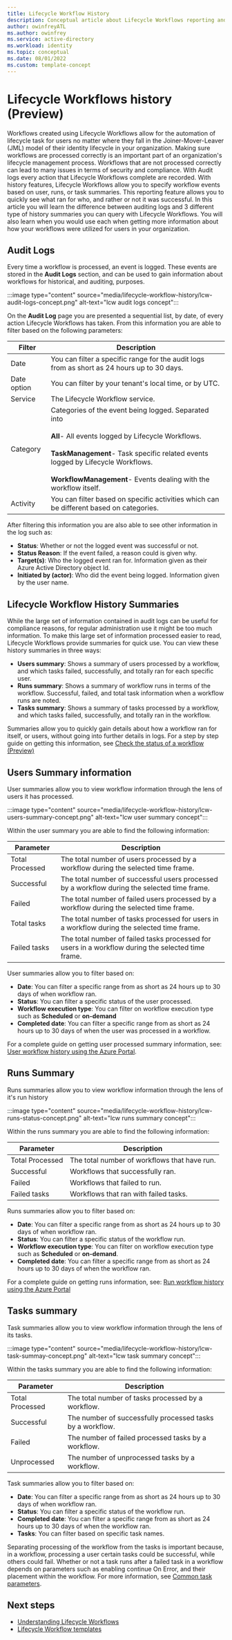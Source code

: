 ```yaml
---
title: Lifecycle Workflow History
description: Conceptual article about Lifecycle Workflows reporting and history capabilities
author: owinfreyATL
ms.author: owinfrey
ms.service: active-directory
ms.workload: identity
ms.topic: conceptual 
ms.date: 08/01/2022
ms.custom: template-concept 
---
```



# Lifecycle Workflows history (Preview)



Workflows created using Lifecycle Workflows allow for the automation of lifecycle task for users no matter where they fall in the Joiner-Mover-Leaver (JML) model of their identity lifecycle in your organization. Making sure workflows are processed correctly is an important part of an organization's lifecycle management process. Workflows that are not processed correctly can lead to many issues in terms of security and compliance. With Audit logs every action that Lifecycle Workflows complete are recorded. With history features, Lifecycle Workflows allow you to specify workflow events based on user, runs, or task summaries. This reporting feature allows you to quickly see what ran for who, and rather or not it was successful. In this article you will learn the difference between auditing logs and 3 different type of history summaries you can query with Lifecycle Workflows. You will also learn when you would use each when getting more information about how your workflows were utilized for users in your organization.



## Audit Logs

Every time a workflow is processed, an event is logged. These events are stored in the **Audit Logs** section, and can be used to gain information about workflows for historical, and auditing, purposes. 

:::image type="content" source="media/lifecycle-workflow-history/lcw-audit-logs-concept.png" alt-text="lcw audit logs concept":::

On the **Audit Log** page you are presented a sequential list, by date, of every action Lifecycle Workflows has taken. From this information you are able to filter based on the following parameters:


|Filter  |Description  |
|---------|---------|
|Date     | You can filter a specific range for the audit logs from as short as 24 hours up to 30 days.        |
|Date option     | You can filter by your tenant's local time, or by UTC.        |
|Service     | The Lifecycle Workflow service.        |
|Category     | Categories of the event being logged. Separated into <br><br>  **All**- All events logged by Lifecycle Workflows.<br><br>  **TaskManagement**- Task specific related events logged by Lifecycle Workflows. <br><br> **WorkflowManagement**- Events dealing with the workflow itself.       |
|Activity     |  You can filter based on specific activities which can be different based on categories.       |

After filtering this information you are also able to see other information in the log such as:

- **Status**: Whether or not the logged event was successful or not.
- **Status Reason**: If the event failed, a reason could is given why.
- **Target(s)**: Who the logged event ran for. Information given as their Azure Active Directory object Id.
- **Initiated by (actor)**: Who did the event being logged. Information given by the user name. 

## Lifecycle Workflow History Summaries

While the large set of information contained in audit logs can be useful for compliance reasons, for regular administration use it might be too much information. To make this large set of information processed easier to read, Lifecycle Workflows provide summaries for quick use. You can view these history summaries in three ways:

- **Users summary**: Shows a summary of users processed by a workflow, and which tasks failed, successfully, and totally ran for each specific user. 
- **Runs summary**: Shows a summary of workflow runs in terms of the workflow. Successful, failed, and total task information when a workflow runs are noted.
- **Tasks summary**: Shows a summary of tasks processed by a workflow, and which tasks failed, successfully, and totally ran in the workflow.

Summaries allow you to quickly gain details about how a workflow ran for itself, or users, without going into further details in logs.  For a step by step guide on getting this information, see [Check the status of a workflow (Preview)](check-status-workflow.md)

## Users Summary information

User summaries allow you to view workflow information through the lens of users it has processed.

:::image type="content" source="media/lifecycle-workflow-history/lcw-users-summary-concept.png" alt-text="lcw user summary concept":::


Within the user summary you are able to find the following information:


|Parameter  |Description  |
|---------|---------|
|Total Processed     | The total number of users processed by a workflow during the selected time frame.        |
|Successful     | The total number of successful users processed by a workflow during the selected time frame.        |
|Failed     | The total number of failed users processed by a workflow during the selected time frame.        |
|Total tasks     | The total number of tasks processed for users in a workflow during the selected time frame.        |
|Failed tasks     |  The total number of failed tasks processed for users in a workflow during the selected time frame.       |


User summaries allow you to filter based on:

- **Date**: You can filter a specific range from as short as 24 hours up to 30 days of when workflow ran.
- **Status**: You can filter a specific status of the user processed.
- **Workflow execution type**: You can filter on workflow execution type such as **Scheduled** or **on-demand**
- **Completed date**: You can filter a specific range from as short as 24 hours up to 30 days of when the user was processed in a workflow.

For a complete guide on getting user processed summary information, see: [User workflow history using the Azure Portal](check-status-workflow.md#user-workflow-history-using-the-azure-portal).


## Runs Summary

Runs summaries allow you to view workflow information through the lens of it's run history

:::image type="content" source="media/lifecycle-workflow-history/lcw-runs-status-concept.png" alt-text="lcw runs summary concept":::

Within the runs summary you are able to find the following information:


|Parameter  |Description  |
|---------|---------|
|Total Processed     | The total number of workflows that have run.         |
|Successful     | Workflows that successfully ran.        |
|Failed     | Workflows that failed to run.        |
|Failed tasks     | Workflows that ran with failed tasks.        |

Runs summaries allow you to filter based on:

- **Date**: You can filter a specific range from as short as 24 hours up to 30 days of when workflow ran.
- **Status**: You can filter a specific status of the workflow run.
- **Workflow execution type**: You can filter on workflow execution type such as **Scheduled** or **on-demand**.
- **Completed date**: You can filter a specific range from as short as 24 hours up to 30 days of when the workflow ran.

For a complete guide on getting runs information, see: [Run workflow history using the Azure Portal](check-status-workflow.md#run-workflow-history-using-the-azure-portal)


## Tasks summary

Task summaries allow you to view workflow information through the lens of its tasks.

:::image type="content" source="media/lifecycle-workflow-history/lcw-task-summay-concept.png" alt-text="lcw task summary concept":::

Within the tasks summary you are able to find the following information:


|Parameter  |Description  |
|---------|---------|
|Total Processed     | The total number of tasks processed by a workflow.         |
|Successful     | The number of successfully processed tasks by a workflow.       |
|Failed     | The number of failed processed tasks by a workflow.         |
|Unprocessed     | The number of unprocessed tasks by a workflow.        |

Task summaries allow you to filter based on:

- **Date**: You can filter a specific range from as short as 24 hours up to 30 days of when workflow ran.
- **Status**: You can filter a specific status of the workflow run.
- **Completed date**: You can filter a specific range from as short as 24 hours up to 30 days of when the workflow ran.
- **Tasks**: You can filter based on specific task names.

Separating processing of the workflow from the tasks is important because, in a workflow, processing a user certain tasks could be successful, while others could fail. Whether or not a task runs after a failed task in a workflow depends on parameters such as enabling continue On Error, and their placement within the workflow. For more information, see [Common task parameters](lifecycle-workflow-tasks.md#common-task-parameters-preview).

## Next steps

- [Understanding Lifecycle Workflows](understanding-lifecycle-workflows.md)
- [Lifecycle Workflow templates](lifecycle-workflow-templates.md)

